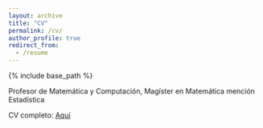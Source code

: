 ```yaml
---
layout: archive
title: "CV"
permalink: /cv/
author_profile: true
redirect_from:
  - /resume
---
```


{% include base_path %}

Profesor de Matemática y Computación, Magíster en Matemática mención Estadística

CV completo: [Aquí](/files/CV-RodrigoG.pdf)

